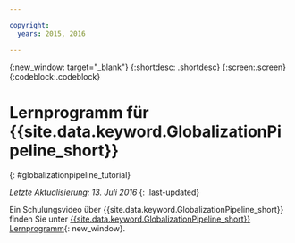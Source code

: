 ```yaml
---

copyright:
  years: 2015, 2016

---
```


{:new_window: target="_blank"}
{:shortdesc: .shortdesc}
{:screen:.screen}
{:codeblock:.codeblock}

# Lernprogramm für {{site.data.keyword.GlobalizationPipeline_short}}
{: #globalizationpipeline_tutorial}

*Letzte Aktualisierung: 13. Juli 2016*
{: .last-updated}

Ein Schulungsvideo über {{site.data.keyword.GlobalizationPipeline_short}} finden Sie unter [{{site.data.keyword.GlobalizationPipeline_short}} Lernprogramm](https://www.youtube.com/watch?v=r_w7IvPNtH0){: new_window}.

